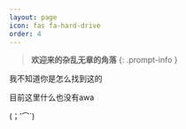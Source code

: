 ```yaml
---
layout: page
icon: fas fa-hard-drive
order: 4
---
```

>**欢迎来的杂乱无章的角落**
{: .prompt-info }


我不知道你是怎么找到这的


目前这里什么也没有awa

(；′⌒`)
